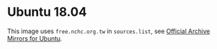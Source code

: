 Ubuntu 18.04
============

This image uses `free.nchc.org.tw` in `sources.list`, see [Official Archive Mirrors for Ubuntu](https://launchpad.net/ubuntu/+archivemirrors).
